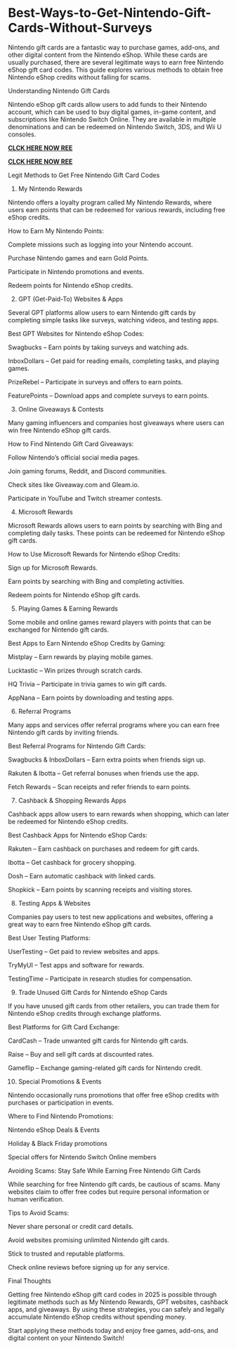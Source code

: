 # Best-Ways-to-Get-Nintendo-Gift-Cards-Without-Surveys
Nintendo gift cards are a fantastic way to purchase games, add-ons, and other digital content from the Nintendo eShop. While these cards are usually purchased, there are several legitimate ways to earn free Nintendo eShop gift card codes. This guide explores various methods to obtain free Nintendo eShop credits without falling for scams.

Understanding Nintendo Gift Cards

Nintendo eShop gift cards allow users to add funds to their Nintendo account, which can be used to buy digital games, in-game content, and subscriptions like Nintendo Switch Online. They are available in multiple denominations and can be redeemed on Nintendo Switch, 3DS, and Wii U consoles.

**[CLCK HERE NOW REE](https://tinyurl.com/nintendocard20)**

**[CLCK HERE NOW REE](https://tinyurl.com/nintendocard20)**

Legit Methods to Get Free Nintendo Gift Card Codes

1. My Nintendo Rewards

Nintendo offers a loyalty program called My Nintendo Rewards, where users earn points that can be redeemed for various rewards, including free eShop credits.

How to Earn My Nintendo Points:

Complete missions such as logging into your Nintendo account.

Purchase Nintendo games and earn Gold Points.

Participate in Nintendo promotions and events.

Redeem points for Nintendo eShop credits.

2. GPT (Get-Paid-To) Websites & Apps

Several GPT platforms allow users to earn Nintendo gift cards by completing simple tasks like surveys, watching videos, and testing apps.

Best GPT Websites for Nintendo eShop Codes:

Swagbucks – Earn points by taking surveys and watching ads.

InboxDollars – Get paid for reading emails, completing tasks, and playing games.

PrizeRebel – Participate in surveys and offers to earn points.

FeaturePoints – Download apps and complete surveys to earn points.

3. Online Giveaways & Contests

Many gaming influencers and companies host giveaways where users can win free Nintendo eShop gift cards.

How to Find Nintendo Gift Card Giveaways:

Follow Nintendo’s official social media pages.

Join gaming forums, Reddit, and Discord communities.

Check sites like Giveaway.com and Gleam.io.

Participate in YouTube and Twitch streamer contests.

4. Microsoft Rewards

Microsoft Rewards allows users to earn points by searching with Bing and completing daily tasks. These points can be redeemed for Nintendo eShop gift cards.

How to Use Microsoft Rewards for Nintendo eShop Credits:

Sign up for Microsoft Rewards.

Earn points by searching with Bing and completing activities.

Redeem points for Nintendo eShop gift cards.

5. Playing Games & Earning Rewards

Some mobile and online games reward players with points that can be exchanged for Nintendo gift cards.

Best Apps to Earn Nintendo eShop Credits by Gaming:

Mistplay – Earn rewards by playing mobile games.

Lucktastic – Win prizes through scratch cards.

HQ Trivia – Participate in trivia games to win gift cards.

AppNana – Earn points by downloading and testing apps.

6. Referral Programs

Many apps and services offer referral programs where you can earn free Nintendo gift cards by inviting friends.

Best Referral Programs for Nintendo Gift Cards:

Swagbucks & InboxDollars – Earn extra points when friends sign up.

Rakuten & Ibotta – Get referral bonuses when friends use the app.

Fetch Rewards – Scan receipts and refer friends to earn points.

7. Cashback & Shopping Rewards Apps

Cashback apps allow users to earn rewards when shopping, which can later be redeemed for Nintendo eShop credits.

Best Cashback Apps for Nintendo eShop Cards:

Rakuten – Earn cashback on purchases and redeem for gift cards.

Ibotta – Get cashback for grocery shopping.

Dosh – Earn automatic cashback with linked cards.

Shopkick – Earn points by scanning receipts and visiting stores.

8. Testing Apps & Websites

Companies pay users to test new applications and websites, offering a great way to earn free Nintendo eShop gift cards.

Best User Testing Platforms:

UserTesting – Get paid to review websites and apps.

TryMyUI – Test apps and software for rewards.

TestingTime – Participate in research studies for compensation.

9. Trade Unused Gift Cards for Nintendo eShop Cards

If you have unused gift cards from other retailers, you can trade them for Nintendo eShop credits through exchange platforms.

Best Platforms for Gift Card Exchange:

CardCash – Trade unwanted gift cards for Nintendo gift cards.

Raise – Buy and sell gift cards at discounted rates.

Gameflip – Exchange gaming-related gift cards for Nintendo credit.

10. Special Promotions & Events

Nintendo occasionally runs promotions that offer free eShop credits with purchases or participation in events.

Where to Find Nintendo Promotions:

Nintendo eShop Deals & Events

Holiday & Black Friday promotions

Special offers for Nintendo Switch Online members

Avoiding Scams: Stay Safe While Earning Free Nintendo Gift Cards

While searching for free Nintendo gift cards, be cautious of scams. Many websites claim to offer free codes but require personal information or human verification.

Tips to Avoid Scams:

Never share personal or credit card details.

Avoid websites promising unlimited Nintendo gift cards.

Stick to trusted and reputable platforms.

Check online reviews before signing up for any service.

Final Thoughts

Getting free Nintendo eShop gift card codes in 2025 is possible through legitimate methods such as My Nintendo Rewards, GPT websites, cashback apps, and giveaways. By using these strategies, you can safely and legally accumulate Nintendo eShop credits without spending money.

Start applying these methods today and enjoy free games, add-ons, and digital content on your Nintendo Switch!
